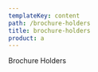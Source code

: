```yaml
---
templateKey: content
path: /brochure-holders
title: brochure-holders
product: a
---
```

Brochure Holders
